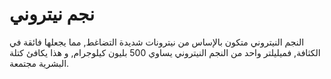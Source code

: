 # نجم نيتروني

النجم النيتروني متكون بالإساس من نيترونات شديدة التضاغط, مما يجعلها فائقة في
الكثافة, فميليلتر واحد من النجم النيتروني يساوي 500 بليون كيلوجرام, و هذا يكافئ
كتلة البشرية مجتمعة.
